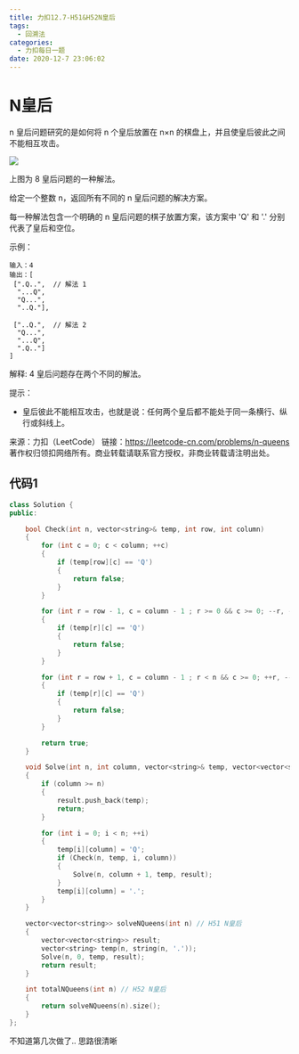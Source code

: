 ```yaml
---
title: 力扣12.7-H51&H52N皇后
tags:
  - 回溯法
categories:
  - 力扣每日一题
date: 2020-12-7 23:06:02
---
```


# N皇后

n 皇后问题研究的是如何将 n 个皇后放置在 n×n 的棋盘上，并且使皇后彼此之间不能相互攻击。

![](https://assets.leetcode-cn.com/aliyun-lc-upload/uploads/2018/10/12/8-queens.png)

上图为 8 皇后问题的一种解法。

给定一个整数 n，返回所有不同的 n 皇后问题的解决方案。

每一种解法包含一个明确的 n 皇后问题的棋子放置方案，该方案中 'Q' 和 '.' 分别代表了皇后和空位。


示例：
```
输入：4
输出：[
 [".Q..",  // 解法 1
  "...Q",
  "Q...",
  "..Q."],

 ["..Q.",  // 解法 2
  "Q...",
  "...Q",
  ".Q.."]
]
```
解释: 4 皇后问题存在两个不同的解法。
 

提示：
- 皇后彼此不能相互攻击，也就是说：任何两个皇后都不能处于同一条横行、纵行或斜线上。

来源：力扣（LeetCode）
链接：https://leetcode-cn.com/problems/n-queens
著作权归领扣网络所有。商业转载请联系官方授权，非商业转载请注明出处。

##  代码1
```c++
class Solution {
public:

    bool Check(int n, vector<string>& temp, int row, int column)
    {
        for (int c = 0; c < column; ++c)
        {
            if (temp[row][c] == 'Q')
            {
                return false;
            }
        }

        for (int r = row - 1, c = column - 1 ; r >= 0 && c >= 0; --r, --c)
        {
            if (temp[r][c] == 'Q')
            {
                return false;
            }
        }

        for (int r = row + 1, c = column - 1 ; r < n && c >= 0; ++r, --c)
        {
            if (temp[r][c] == 'Q')
            {
                return false;
            }
        }

        return true;
    }

    void Solve(int n, int column, vector<string>& temp, vector<vector<string>>& result)
    {
        if (column >= n)
        {
            result.push_back(temp);
            return;
        }

        for (int i = 0; i < n; ++i)
        {
            temp[i][column] = 'Q';
            if (Check(n, temp, i, column))
            {
                Solve(n, column + 1, temp, result);
            }
            temp[i][column] = '.';
        }
    }

    vector<vector<string>> solveNQueens(int n) // H51 N皇后
    {
        vector<vector<string>> result;
        vector<string> temp(n, string(n, '.'));
        Solve(n, 0, temp, result);
        return result;
    }

    int totalNQueens(int n) // H52 N皇后
    {
        return solveNQueens(n).size();
    }
};
```

不知道第几次做了.. 思路很清晰